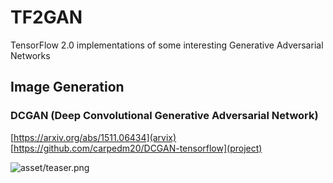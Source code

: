 # TF2GAN
TensorFlow 2.0 implementations of some interesting Generative Adversarial Networks

## Image Generation

### DCGAN (Deep Convolutional Generative Adversarial Network)

[https://arxiv.org/abs/1511.06434](arvix) [https://github.com/carpedm20/DCGAN-tensorflow](project)

![asset/teaser.png]()